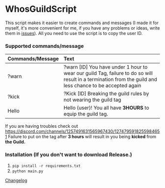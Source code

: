 # WhosGuildScript
This script makes it easier to create commands and messages (I made it for myself, it's more convenient for me, if you have any problems or ideas, write them in [issues](https://github.com/MAX1MDEV/WhosGuildScript/issues)).
All you need to use the script is to copy the user ID.

### Supported commands/message
| Commands/Message   | Text
| :----------------- | :-----------------
| ?warn        | ?warn [ID] You have under 1 hour to wear our guild Tag, failure to do so will result in a termination from the guild and less chance to be accepted again
| ?kick        | ?Kick [ID] Breaking the guild rules by not wearing the guild tag
| Hello        | Hello (user)! You all have **3HOURS** to equip the guild tag.
If you are having troubles check out https://discord.com/channels/1257491631565967430/1274795918255984651
Failure to put on the tag after **3 hours** will result in you being **kicked** from **the Guild.**

### Installation (If you don't want to download Release.)
1. ```pip install -r requirements.txt```
2. ```python main.py```

[Changelog](CHANGELOG.md)
